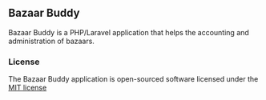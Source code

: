 ## Bazaar Buddy

Bazaar Buddy is a PHP/Laravel application that helps the accounting and administration of bazaars.

### License

The Bazaar Buddy application is open-sourced software licensed under the [MIT license](http://opensource.org/licenses/MIT)
